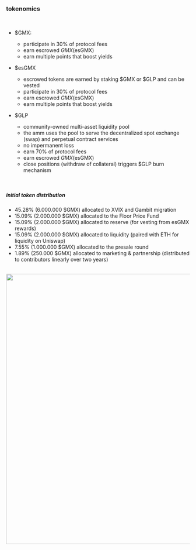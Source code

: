 ### tokenomics

<br>

* $GMX: 
  * participate in 30% of protocol fees
  * earn escrowed $GMX ($esGMX)
  * earn multiple points that boost yields 


* $esGMX 
  * escrowed tokens are earned by staking $GMX or $GLP and can be vested
  * participate in 30% of protocol fees
  * earn escrowed $GMX ($esGMX)
  * earn multiple points that boost yields 
 
* $GLP
  * community-owned multi-asset liquidity pool
  * the amm uses the pool to serve the decentralized spot exchange (swap) and perpetual contract services
  * no impermanent loss
  * earn 70% of protocol fees
  * earn escrowed $GMX ($esGMX)
  * close positions (withdraw of collateral) triggers $GLP burn mechanism

<br>

##### initial token distribution 

* 45.28% (6.000.000 $GMX) allocated to XVIX and Gambit migration 
* 15.09% (2.000.000 $GMX) allocated to the Floor Price Fund
* 15.09% (2.000.000 $GMX) allocated to reserve (for vesting from esGMX rewards)
* 15.09% (2.000.000 $GMX) allocated to liquidity (paired with ETH for liquidity on Uniswap)
* 7.55% (1.000.000 $GMX) allocated to the presale round
* 1.89% (250.000 $GMX) allocated to marketing & partnership (distributed to contributors linearly over two years)


<br>

<img width="739" src="https://user-images.githubusercontent.com/1130416/217584094-7d12706a-527c-4642-babd-0c554946c229.png">
